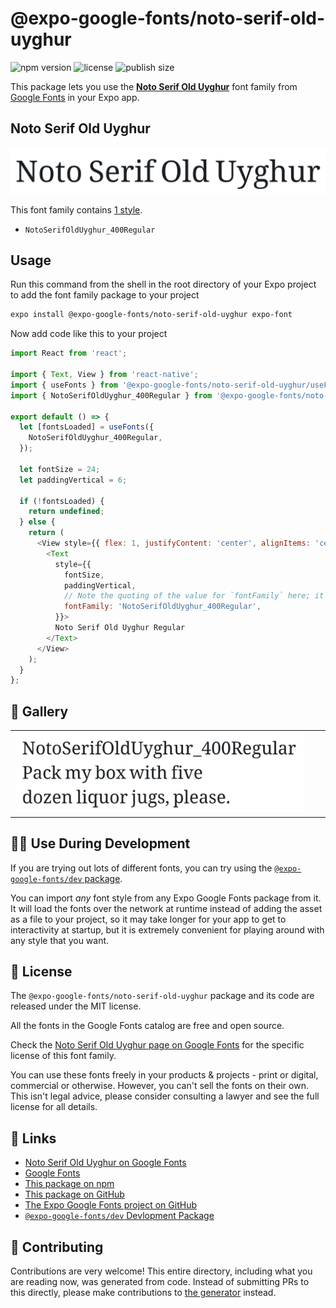# @expo-google-fonts/noto-serif-old-uyghur

![npm version](https://flat.badgen.net/npm/v/@expo-google-fonts/noto-serif-old-uyghur)
![license](https://flat.badgen.net/github/license/expo/google-fonts)
![publish size](https://flat.badgen.net/packagephobia/install/@expo-google-fonts/noto-serif-old-uyghur)

This package lets you use the [**Noto Serif Old Uyghur**](https://fonts.google.com/specimen/Noto+Serif+Old+Uyghur) font family from [Google Fonts](https://fonts.google.com/) in your Expo app.

## Noto Serif Old Uyghur

![Noto Serif Old Uyghur](./font-family.png)

This font family contains [1 style](#-gallery).

- `NotoSerifOldUyghur_400Regular`

## Usage

Run this command from the shell in the root directory of your Expo project to add the font family package to your project
```sh
expo install @expo-google-fonts/noto-serif-old-uyghur expo-font
```

Now add code like this to your project
```js
import React from 'react';

import { Text, View } from 'react-native';
import { useFonts } from '@expo-google-fonts/noto-serif-old-uyghur/useFonts';
import { NotoSerifOldUyghur_400Regular } from '@expo-google-fonts/noto-serif-old-uyghur/400Regular';

export default () => {
  let [fontsLoaded] = useFonts({
    NotoSerifOldUyghur_400Regular,
  });

  let fontSize = 24;
  let paddingVertical = 6;

  if (!fontsLoaded) {
    return undefined;
  } else {
    return (
      <View style={{ flex: 1, justifyContent: 'center', alignItems: 'center' }}>
        <Text
          style={{
            fontSize,
            paddingVertical,
            // Note the quoting of the value for `fontFamily` here; it expects a string!
            fontFamily: 'NotoSerifOldUyghur_400Regular',
          }}>
          Noto Serif Old Uyghur Regular
        </Text>
      </View>
    );
  }
};

```

## 🔡 Gallery


||||
|-|-|-|
|![NotoSerifOldUyghur_400Regular](.//400Regular/NotoSerifOldUyghur_400Regular.ttf.png)||||


## 👩‍💻 Use During Development

If you are trying out lots of different fonts, you can try using the [`@expo-google-fonts/dev` package](https://github.com/freeboub/google-fonts/tree/master/font-packages/dev#readme).

You can import *any* font style from any Expo Google Fonts package from it. It will load the fonts
over the network at runtime instead of adding the asset as a file to your project, so it may take longer
for your app to get to interactivity at startup, but it is extremely convenient
for playing around with any style that you want.

## 📖 License

The `@expo-google-fonts/noto-serif-old-uyghur` package and its code are released under the MIT license.

All the fonts in the Google Fonts catalog are free and open source.

Check the [Noto Serif Old Uyghur page on Google Fonts](https://fonts.google.com/specimen/Noto+Serif+Old+Uyghur) for the specific license of this font family.

You can use these fonts freely in your products & projects - print or digital, commercial or otherwise. However, you can't sell the fonts on their own. This isn't legal advice, please consider consulting a lawyer and see the full license for all details.

## 🔗 Links

- [Noto Serif Old Uyghur on Google Fonts](https://fonts.google.com/specimen/Noto+Serif+Old+Uyghur)
- [Google Fonts](https://fonts.google.com/)
- [This package on npm](https://www.npmjs.com/package/@expo-google-fonts/noto-serif-old-uyghur)
- [This package on GitHub](https://github.com/freeboub/google-fonts/tree/master/font-packages/noto-serif-old-uyghur)
- [The Expo Google Fonts project on GitHub](https://github.com/freeboub/google-fonts)
- [`@expo-google-fonts/dev` Devlopment Package](https://github.com/freeboub/google-fonts/tree/master/font-packages/dev)

## 🤝 Contributing

Contributions are very welcome! This entire directory, including what you are reading now, was generated from code. Instead of submitting PRs to this directly, please make contributions to [the generator](https://github.com/freeboub/google-fonts/tree/master/packages/generator) instead.
